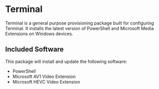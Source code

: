 # Terminal

Terminal is a general purpose provisioning package built for configuring Terminal.
It installs the latest version of PowerShell and Microsoft Media Extensions on Windows devices.

## Included Software

This package will install and update the following software:

* PowerShell
* Microsoft AV1 Video Extension
* Microsoft HEVC Video Extension